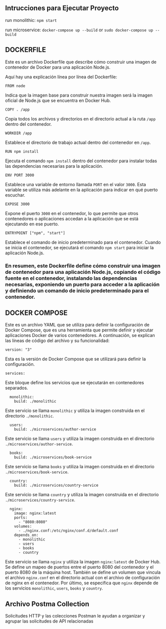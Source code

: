 ## Intrucciones para Ejecutar Proyecto

run monolithic:
`npm start`

run microservice:
`docker-compose up --build`
or
`sudo docker-compose up --build`

## DOCKERFILE

Este es un archivo Dockerfile que describe cómo construir una imagen de contenedor de Docker para una aplicación Node.js.

Aquí hay una explicación línea por línea del Dockerfile:

```
FROM node
```

Indica que la imagen base para construir nuestra imagen será la imagen oficial de Node.js que se encuentra en Docker Hub.

```
COPY . /app
```

Copia todos los archivos y directorios en el directorio actual a la ruta `/app` dentro del contenedor.

```
WORKDIR /app
```

Establece el directorio de trabajo actual dentro del contenedor en `/app`.

```
RUN npm install
```

Ejecuta el comando `npm install` dentro del contenedor para instalar todas las dependencias necesarias para la aplicación.

```
ENV PORT 3000
```

Establece una variable de entorno llamada `PORT` en el valor `3000`. Esta variable se utiliza más adelante en la aplicación para indicar en qué puerto escuchar.

```
EXPOSE 3000
```

Expone el puerto `3000` en el contenedor, lo que permite que otros contenedores o aplicaciones accedan a la aplicación que se está ejecutando en ese puerto.

```
ENTRYPOINT ["npm", "start"]
```

Establece el comando de inicio predeterminado para el contenedor. Cuando se inicia el contenedor, se ejecutará el comando `npm start` para iniciar la aplicación Node.js.

### En resumen, este Dockerfile define cómo construir una imagen de contenedor para una aplicación Node.js, copiando el código fuente en el contenedor, instalando las dependencias necesarias, exponiendo un puerto para acceder a la aplicación y definiendo un comando de inicio predeterminado para el contenedor.

## DOCKER COMPOSE

Este es un archivo YAML que se utiliza para definir la configuración de Docker Compose, que es una herramienta que permite definir y ejecutar aplicaciones Docker de varios contenedores. A continuación, se explican las líneas de código del archivo y su funcionalidad:

```
version: "3"
```

Esta es la versión de Docker Compose que se utilizará para definir la configuración.

```
services:
```

Este bloque define los servicios que se ejecutarán en contenedores separados.

```
  monolithic:
    build: ./monolithic
```

Este servicio se llama `monolithic` y utiliza la imagen construida en el directorio `./monolithic`.

```
  users:
    build: ./microservices/author-service
```

Este servicio se llama `users` y utiliza la imagen construida en el directorio `./microservices/author-service`.

```
  books:
    build: ./microservices/book-service
```

Este servicio se llama `books` y utiliza la imagen construida en el directorio `./microservices/book-service`.

```
  country:
    build: ./microservices/country-service
```

Este servicio se llama `country` y utiliza la imagen construida en el directorio `./microservices/country-service`.

```
  nginx:
    image: nginx:latest
    ports:
      - "8080:8080"
    volumes:
      - ./nginx.conf:/etc/nginx/conf.d/default.conf
    depends_on:
      - monolithic
      - users
      - books
      - country
```

Este servicio se llama `nginx` y utiliza la imagen `nginx:latest` de Docker Hub. Se define un mapeo de puertos entre el puerto 8080 del contenedor y el puerto 8080 de la máquina host. También se define un volumen que vincula el archivo `nginx.conf` en el directorio actual con el archivo de configuración de nginx en el contenedor. Por último, se especifica que `nginx` depende de los servicios `monolithic`, `users`, `books` y `country`.


##  Archivo Postma Collection
Solicitudes HTTP y las colecciones Postman le ayudan a organizar y agrupar las solicitudes de API relacionadas
